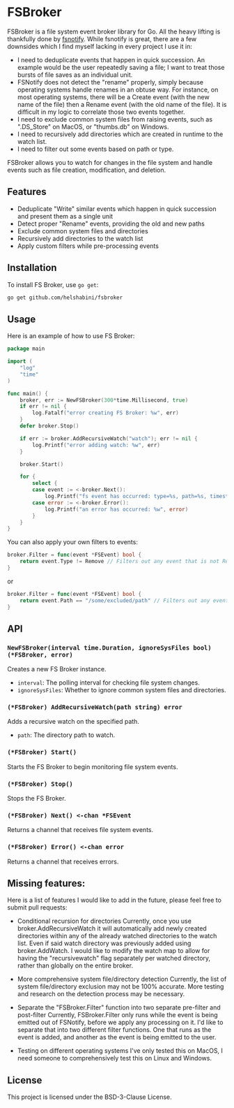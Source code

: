 # FSBroker
FSBroker is a file system event broker library for Go. All the heavy lifting is thankfully done by [fsnotify](https://github.com/fsnotify/fsnotify).
While fsnotify is great, there are a few downsides which I find myself lacking in every project I use it in:
- I need to deduplicate events that happen in quick succession. An example would be the user repeatedly saving a file; I want to treat those bursts of file saves as an individual unit.
- FSNotify does not detect the "rename" properly, simply because operating systems handle renames in an obtuse way. For instance, on most operating systems, there will be a Create event (with the new name of the file) then a Rename event (with the old name of the file). It is difficult in my logic to correlate those two events together.
- I need to exclude common system files from raising events, such as ".DS_Store" on MacOS, or "thumbs.db" on Windows.
- I need to recursively add directories which are created in runtime to the watch list.
- I need to filter out some events based on path or type.

FSBroker allows you to watch for changes in the file system and handle events such as file creation, modification, and deletion.

## Features

- Deduplicate "Write" similar events which happen in quick succession and present them as a single unit
- Detect proper "Rename" events, providing the old and new paths
- Exclude common system files and directories
- Recursively add directories to the watch list
- Apply custom filters while pre-processing events

## Installation

To install FS Broker, use `go get`:

```sh
go get github.com/helshabini/fsbroker
```

## Usage

Here is an example of how to use FS Broker:

```go
package main

import (
    "log"
    "time"
)

func main() {
    broker, err := NewFSBroker(300*time.Millisecond, true)
    if err != nil {
        log.Fatalf("error creating FS Broker: %w", err)
    }
    defer broker.Stop()

    if err := broker.AddRecursiveWatch("watch"); err != nil {
        log.Printf("error adding watch: %w", err)
    }

    broker.Start()

    for {
        select {
        case event := <-broker.Next():
            log.Printf("fs event has occurred: type=%s, path=%s, timestamp=%s, properties=%v", event.Type, event.Path, event.Timestamp, event.Properties)
        case error := <-broker.Error():
            log.Printf("an error has occurred: %w", error)
        }
    }
}
```

You can also apply your own filters to events:

```go
broker.Filter = func(event *FSEvent) bool {
    return event.Type != Remove // Filters out any event that is not Remove
}
```
or
```go
broker.Filter = func(event *FSEvent) bool {
    return event.Path == "/some/excluded/path" // Filters out any event which is related to this path
}
```

## API

### `NewFSBroker(interval time.Duration, ignoreSysFiles bool) (*FSBroker, error)`

Creates a new FS Broker instance.

- `interval`: The polling interval for checking file system changes.
- `ignoreSysFiles`: Whether to ignore common system files and directories.

### `(*FSBroker) AddRecursiveWatch(path string) error`

Adds a recursive watch on the specified path.

- `path`: The directory path to watch.

### `(*FSBroker) Start()`

Starts the FS Broker to begin monitoring file system events.

### `(*FSBroker) Stop()`

Stops the FS Broker.

### `(*FSBroker) Next() <-chan *FSEvent`

Returns a channel that receives file system events.

### `(*FSBroker) Error() <-chan error`

Returns a channel that receives errors.

## Missing features:

Here is a list of features I would like to add in the future, please feel free to submit pull requests:

- Conditional recursion for directories
Currently, once you use broker.AddRecursiveWatch it will automatically add newly created directories within any of the already watched directories to the watch list. Even if said watch directory was previously added using broker.AddWatch. I would like to modify the watch map to allow for having the "recursivewatch" flag separately per watched directory, rather than globally on the entire broker.

- More comprehensive system file/directory detection
Currently, the list of system file/directory exclusion may not be 100% accurate. More testing and research on the detection process may be necessary.

- Separate the "FSBroker.Filter" function into two separate pre-filter and post-filter
Currently, FSBroker.Filter only runs while the event is being emitted out of FSNotify, before we apply any processing on it. I'd like to separate that into two different filter functions. One that runs as the event is added, and another as the event is being emitted to the user.

- Testing on different operating systems
I've only tested this on MacOS, I need someone to comprehensively test this on Linux and Windows.

## License

This project is licensed under the BSD-3-Clause License.
